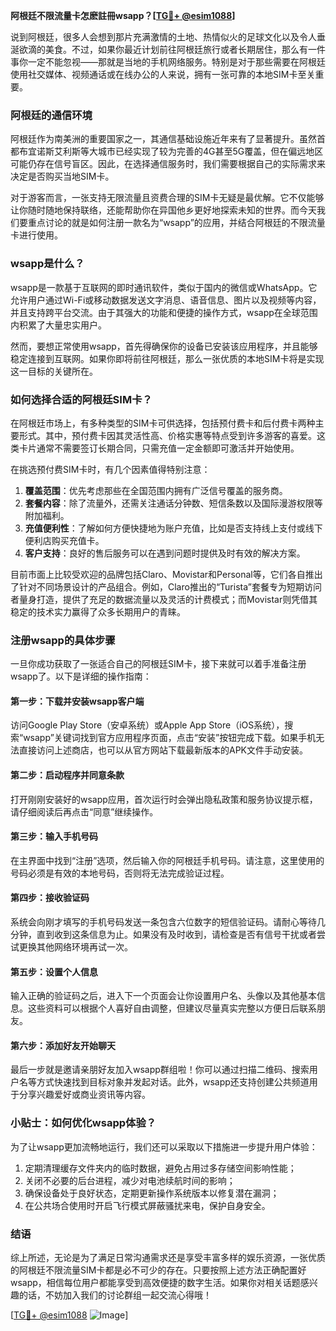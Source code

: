 **阿根廷不限流量卡怎麽註冊wsapp？[[TG💪+ @esim1088](https://t.me/s/esim1088)]**

说到阿根廷，很多人会想到那片充满激情的土地、热情似火的足球文化以及令人垂涎欲滴的美食。不过，如果你最近计划前往阿根廷旅行或者长期居住，那么有一件事你一定不能忽视——那就是当地的手机网络服务。特别是对于那些需要在阿根廷使用社交媒体、视频通话或在线办公的人来说，拥有一张可靠的本地SIM卡至关重要。

### 阿根廷的通信环境

阿根廷作为南美洲的重要国家之一，其通信基础设施近年来有了显著提升。虽然首都布宜诺斯艾利斯等大城市已经实现了较为完善的4G甚至5G覆盖，但在偏远地区可能仍存在信号盲区。因此，在选择通信服务时，我们需要根据自己的实际需求来决定是否购买当地SIM卡。

对于游客而言，一张支持无限流量且资费合理的SIM卡无疑是最优解。它不仅能够让你随时随地保持联络，还能帮助你在异国他乡更好地探索未知的世界。而今天我们要重点讨论的就是如何注册一款名为“wsapp”的应用，并结合阿根廷的不限流量卡进行使用。

### wsapp是什么？

wsapp是一款基于互联网的即时通讯软件，类似于国内的微信或WhatsApp。它允许用户通过Wi-Fi或移动数据发送文字消息、语音信息、图片以及视频等内容，并且支持跨平台交流。由于其强大的功能和便捷的操作方式，wsapp在全球范围内积累了大量忠实用户。

然而，要想正常使用wsapp，首先得确保你的设备已安装该应用程序，并且能够稳定连接到互联网。如果你即将前往阿根廷，那么一张优质的本地SIM卡将是实现这一目标的关键所在。

### 如何选择合适的阿根廷SIM卡？

在阿根廷市场上，有多种类型的SIM卡可供选择，包括预付费卡和后付费卡两种主要形式。其中，预付费卡因其灵活性高、价格实惠等特点受到许多游客的喜爱。这类卡片通常不需要签订长期合同，只需充值一定金额即可激活并开始使用。

在挑选预付费SIM卡时，有几个因素值得特别注意：

1. **覆盖范围**：优先考虑那些在全国范围内拥有广泛信号覆盖的服务商。
2. **套餐内容**：除了流量外，还需关注通话分钟数、短信条数以及国际漫游权限等附加福利。
3. **充值便利性**：了解如何方便快捷地为账户充值，比如是否支持线上支付或线下便利店购买充值卡。
4. **客户支持**：良好的售后服务可以在遇到问题时提供及时有效的解决方案。

目前市面上比较受欢迎的品牌包括Claro、Movistar和Personal等，它们各自推出了针对不同场景设计的产品组合。例如，Claro推出的“Turista”套餐专为短期访问者量身打造，提供了充足的数据流量以及灵活的计费模式；而Movistar则凭借其稳定的技术实力赢得了众多长期用户的青睐。

### 注册wsapp的具体步骤

一旦你成功获取了一张适合自己的阿根廷SIM卡，接下来就可以着手准备注册wsapp了。以下是详细的操作指南：

#### 第一步：下载并安装wsapp客户端
访问Google Play Store（安卓系统）或Apple App Store（iOS系统），搜索“wsapp”关键词找到官方应用程序页面，点击“安装”按钮完成下载。如果手机无法直接访问上述商店，也可以从官方网站下载最新版本的APK文件手动安装。

#### 第二步：启动程序并同意条款
打开刚刚安装好的wsapp应用，首次运行时会弹出隐私政策和服务协议提示框，请仔细阅读后再点击“同意”继续操作。

#### 第三步：输入手机号码
在主界面中找到“注册”选项，然后输入你的阿根廷手机号码。请注意，这里使用的号码必须是有效的本地号码，否则将无法完成验证过程。

#### 第四步：接收验证码
系统会向刚才填写的手机号码发送一条包含六位数字的短信验证码。请耐心等待几分钟，直到收到这条信息为止。如果没有及时收到，请检查是否有信号干扰或者尝试更换其他网络环境再试一次。

#### 第五步：设置个人信息
输入正确的验证码之后，进入下一个页面会让你设置用户名、头像以及其他基本信息。这些资料可以根据个人喜好自由调整，但建议尽量真实完整以方便日后联系朋友。

#### 第六步：添加好友开始聊天
最后一步就是邀请亲朋好友加入wsapp群组啦！你可以通过扫描二维码、搜索用户名等方式快速找到目标对象并发起对话。此外，wsapp还支持创建公共频道用于分享兴趣爱好或商业资讯等内容。

### 小贴士：如何优化wsapp体验？

为了让wsapp更加流畅地运行，我们还可以采取以下措施进一步提升用户体验：

1. 定期清理缓存文件夹内的临时数据，避免占用过多存储空间影响性能；
2. 关闭不必要的后台进程，减少对电池续航时间的影响；
3. 确保设备处于良好状态，定期更新操作系统版本以修复潜在漏洞；
4. 在公共场合使用时开启飞行模式屏蔽骚扰来电，保护自身安全。

### 结语

综上所述，无论是为了满足日常沟通需求还是享受丰富多样的娱乐资源，一张优质的阿根廷不限流量SIM卡都是必不可少的存在。只要按照上述方法正确配置好wsapp，相信每位用户都能享受到高效便捷的数字生活。如果你对相关话题感兴趣的话，不妨加入我们的讨论群组一起交流心得哦！

[[TG💪+ @esim1088](https://t.me/s/esim1088) ![Image](https://i.postimg.cc/4NQfJmqS/Snipaste-2025-05-13-00-14-12.png)]